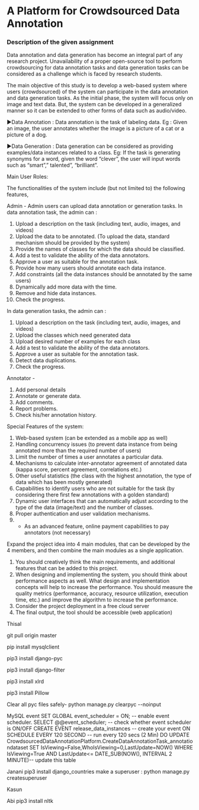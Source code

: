 # A Platform for Crowdsourced Data Annotation 

<h3>Description of the given assignment</h3>

Data annotation and data generation has become an integral part of any research project. Unavailability of a proper open-source tool to perform crowdsourcing for data annotation tasks and data generation tasks can be considered as a challenge which is faced by research students.

The main objective of this study is to develop a web-based system where users (crowdsourced) of the system can participate in the data annotation and data generation tasks. As the initial phase, the system will focus only on image and text data. But, the system can be developed in a generalized manner so it can be extended to other forms of data such as audio/video.

&#9658;Data Annotation : Data annotation is the task of labeling data.
		Eg : Given an image, the user annotates whether the image is a picture of a cat or a picture of a dog.

&#9658;Data Generation : Data generation can be considered as providing examples/data instances related to a class.
		Eg: If the task is generating synonyms for a word, given the word “clever”, the user will input words such as “smart”,” talented”, “brilliant”.


Main User Roles:

The functionalities of the system include (but not limited to) the following features,

Admin - Admin users can upload data annotation or generation tasks. 
In data annotation task, the admin can :
1.	Upload a description on the task (including text, audio, images, and videos)
2.	Upload the data to be annotated. (To upload the data, standard mechanism should be provided by the system)
3.	Provide the names of classes for which the data should be classified.
4.	Add a test to validate the ability of the data annotators.
5.	Approve a user as suitable for the annotation task.
6.	Provide how many users should annotate each data instance.
7.	Add constraints (all the data instances should be annotated by the same users)
8.	Dynamically add more data with the time.
9.	Remove and hide data instances.
10.	Check the progress.

In data generation tasks, the admin can :
1.	Upload a description on the task (including text, audio, images, and videos)
2.	Upload the classes which need generated data
3.	Upload desired number of examples for each class
4.	Add a test to validate the ability of the data annotators.
5.	Approve a user as suitable for the annotation task.
6.	Detect data duplications.
7.	Check the progress.


Annotator -
1.	Add personal details
2.	Annotate or generate data.
3.	Add comments.
4.	Report problems.
5.	Check his/her annotation history.

Special Features of the system:
1.	Web-based system (can be extended as a mobile app as well)
2.	Handling concurrency issues (to prevent data instance from being annotated more than the required number of users)
3.	Limit the number of times a user annotates a particular data.
4.	Mechanisms to calculate inter-annotator agreement of annotated data (kappa score, percent agreement, correlations etc.)
5.	Other useful statistics (the class with the highest annotation, the type of data which has been mostly generated)
6.	Capabilities to identify users who are not suitable for the task (by considering there first few annotations with a golden standard)
7.	Dynamic user interfaces that can automatically adjust according to the type of the data (image/text) and the number of classes.
8.	Proper authentication and user validation mechanisms.
9.	* As an advanced feature, online payment capabilities to pay annotators (not necessary)


Expand the project idea into 4 main modules, that can be developed by the 4 members, and then combine the main modules as a single application.

1.	You should creatively think the main requirements, and additional features that can be added to this project. 
2.	When designing and implementing the system, you should think about performance aspects as well. What design and implementation concepts will help to increase the performance. You should measure the quality metrics (performance, accuracy, resource utilization, execution time, etc.) and improve the algorithm to increase the performance.
3.	Consider the project deployment in a free cloud server 
4.	The final output, the tool should be accessible (web application)




Thisal

git pull origin master

pip install mysqlclient

pip3 install django-pyc

pip3 install django-filter

pip3 install xlrd

pip3 install Pillow

Clear all pyc files safely- python manage.py clearpyc --noinput


MySQL event
SET GLOBAL event_scheduler = ON; -- enable event scheduler.
SELECT @@event_scheduler;  -- check whether event scheduler is ON/OFF
CREATE EVENT release_data_instances  -- create your event
    ON SCHEDULE
      EVERY 120 SECOND  -- run every 120 secs (2 Min)
    DO
      UPDATE CrowdsourcedDataAnnotationPlatform.CreateDataAnnotationTask_annotationdataset SET IsViewing=False,WhoIsViewing=0,LastUpdate=NOW() WHERE IsViewing=True AND LastUpdate<= DATE_SUB(NOW(), INTERVAL 2 MINUTE)-- update this table




Janani
pip3 install django_countries
make a superuser : python manage.py createsuperuser


Kasun



Abi
pip3 install nltk
